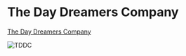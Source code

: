 # The Day Dreamers Company
[The Day Dreamers Company](https://www.youtube.com/c/THEDAYDREAMERSCOMPANY) 

![TDDC](https://user-images.githubusercontent.com/79013189/175605370-c05f55f9-78ea-4495-bcb9-7ee99612b389.jpg)
